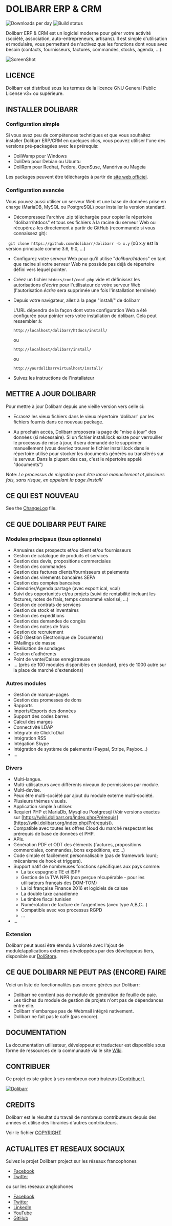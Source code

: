 # DOLIBARR ERP & CRM

![Downloads per day](https://img.shields.io/sourceforge/dw/dolibarr.svg)
![Build status](https://img.shields.io/travis/Dolibarr/dolibarr/develop.svg)

Dolibarr ERP & CRM est un logiciel moderne pour gérer votre activité (société, association, auto-entrepreneurs, artisans).
Il est simple d'utilisation et modulaire, vous permettant de n'activez que les fonctions dont vous avez besoin (contacts, fournisseurs, factures, commandes, stocks, agenda, ...).

![ScreenShot](https://www.dolibarr.org/medias/dolibarr_screenshot1_1920x1080.jpg)

## LICENCE

Dolibarr est distribué sous les termes de la licence GNU General Public License v3+ ou supérieure.

## INSTALLER DOLIBARR

### Configuration simple

Si vous avez peu de compétences techniques et que vous souhaitez installer Dolibarr ERP/CRM en quelques clics, vous pouvez utiliser l'une des versions pré-packagées avec les prérequis:

- DoliWamp pour Windows
- DoliDeb pour Debian ou Ubuntu
- DoliRpm pour Redhat, Fedora, OpenSuse, Mandriva ou Mageia

Les packages peuvent être téléchargés à partir de [site web officiel](https://www.dolibarr.org/).

### Configuration avancée

Vous pouvez aussi utiliser un serveur Web et une base de données prise en charge (MariaDB, MySQL ou PostgreSQL) pour installer la version standard.

- Décompressez l'archive .zip téléchargée pour copier le répertoire "dolibarr/htdocs" et tous ses fichiers à la racine du serveur Web ou récupérez-les directement à partir de GitHub (recommandé si vous connaissez git):

  `git clone https://github.com/dolibarr/dolibarr -b x.y`   (où x.y est la version principale comme 3.6, 9.0, ...)

- Configurez votre serveur Web pour qu'il utilise "*dolibarr/htdocs*" en tant que racine si votre serveur Web ne possède pas déjà de répertoire défini vers lequel pointer.

- Créez un fichier `htdocs/conf/conf.php` vide et définissez les autorisations d'*écrire* pour l'utilisateur de votre serveur Web (l'autorisation *écrire* sera supprimée une fois l'installation terminée)

- Depuis votre navigateur, allez à la page "install/" de dolibarr

  L’URL dépendra de la façon dont votre configuration Web a été configurée pour pointer vers votre installation de dolibarr. Cela peut ressembler à:

  `http://localhost/dolibarr/htdocs/install/`

  ou

  `http://localhost/dolibarr/install/`

  ou

  `http://yourdolibarrvirtualhost/install/`

- Suivez les instructions de l'installateur

## METTRE A JOUR DOLIBARR

Pour mettre à jour Dolibarr depuis une vieille version vers celle ci:

- Ecrasez les vieux fichiers dans le vieux répertoire 'dolibarr' par les fichiers
  fournis dans ce nouveau package.

- Au prochain accès, Dolibarr proposera la page de "mise à jour" des données (si nécessaire).
  Si un fichier install.lock existe pour verrouiller le processus de mise à jour, il sera demandé de le supprimer manuellement (vous devriez trouver le fichier install.lock dans le répertoire utilisé pour stocker les documents générés ou transférés sur le serveur. Dans la plupart des cas, c'est le répertoire appelé "documents")

Note: *Le processus de migration peut être lancé manuellement et plusieurs fois, sans risque, en appelant la page /install/*

## CE QUI EST NOUVEAU

See the [ChangeLog](https://github.com/Dolibarr/dolibarr/blob/develop/ChangeLog) file.

## CE QUE DOLIBARR PEUT FAIRE

### Modules principaux (tous optionnels)

- Annuaires des prospects et/ou client et/ou fournisseurs
- Gestion de catalogue de produits et services
- Gestion des devis, propositions commerciales
- Gestion des commandes
- Gestion des factures clients/fournisseurs et paiements
- Gestion des virements bancaires SEPA
- Gestion des comptes bancaires
- Calendrier/Agenda partagé (avec export ical, vcal)
- Suivi des opportunités et/ou projets (suivi de rentabilité incluant les factures, notes de frais, temps consommé valorisé, ...)
- Gestion de contrats de services
- Gestion de stock et inventaires
- Gestion des expéditions
- Gestion des demandes de congès
- Gestion des notes de frais
- Gestion de recrutement
- GED (Gestion Electronique de Documents)
- EMailings de masse
- Réalisation de sondages
- Gestion d'adhérents
- Point de vente/Caisse enregistreuse
- … (près de 100 modules disponibles en standard, près de 1000 autre sur la place de marché d'extensions)

### Autres modules

- Gestion de marque-pages
- Gestion des promesses de dons
- Rapports
- Imports/Exports des données
- Support des codes barres
- Calcul des marges
- Connectivité LDAP
- Intégratn de ClickToDial
- Intégration RSS
- Intégation Skype
- Intégration de système de paiements (Paypal, Stripe, Paybox...)
- …

### Divers

- Multi-langue.
- Multi-utilisateurs avec différents niveaux de permissions par module.
- Multi-devise.
- Peux être multi-société par ajout du module externe multi-société.
- Plusieurs thèmes visuels.
- Application simple à utiliser.
- Requiert PHP et MariaDb, Mysql ou Postgresql (Voir versions exactes sur [https://wiki.dolibarr.org/index.php/Prérequis](https://wiki.dolibarr.org/index.php/Prérequis)).
- Compatible avec toutes les offres Cloud du marché respectant les prérequis de base de données et PHP.
- APIs.
- Génération PDF et ODT des éléments (factures, propositions commerciales, commandes, bons expéditions, etc...)
- Code simple et facilement personnalisable (pas de framework lourd; mécanisme de hook et triggers).
- Support natif de nombreuses fonctions spécifiques aux pays comme:
  - La tax espagnole TE et ISPF
  - Gestion de la TVA NPR (non perçue récupérable - pour les utilisateurs français des DOM-TOM)
  - La loi française Finance 2016 et logiciels de caisse
  - La double taxe canadienne
  - Le timbre fiscal tunisien
  - Numérotation de facture de l'argentines (avec type A,B,C...)
  - Compatible avec vos processus RGPD
  - ...
- …

### Extension

Dolibarr peut aussi être étendu à volonté avec l'ajout de module/applications externes développées par des développeus tiers, disponible sur [DoliStore](https://www.dolistore.com).

## CE QUE DOLIBARR NE PEUT PAS (ENCORE) FAIRE

Voici un liste de fonctionnalités pas encore gérées par Dolibarr:

- Dolibarr ne contient pas de module de génération de feuille de paie.
- Les tâches du module de gestion de projets n'ont pas de dépendances entre elle.
- Dolibarr n'embarque pas de Webmail intégré nativement.
- Dolibarr ne fait pas le café (pas encore).

## DOCUMENTATION

La documentation utilisateur, développeur et traducteur est disponible sous forme de ressources de la communauté via le site [Wiki](https://wiki.dolibarr.org).

## CONTRIBUER

Ce projet existe grâce à ses nombreux contributeurs [[Contribuer](https://github.com/Dolibarr/dolibarr/blob/develop/.github/CONTRIBUTING.md)].

[![Dolibarr](https://opencollective.com/dolibarr/contributors.svg?width=890&button=false)](https://github.com/Dolibarr/dolibarr/graphs/contributors)

## CREDITS

Dolibarr est le résultat du travail de nombreux contributeurs depuis des années et utilise des librairies d'autres contributeurs.

Voir le fichier [COPYRIGHT](https://github.com/Dolibarr/dolibarr/blob/develop/COPYRIGHT)

## ACTUALITES ET RESEAUX SOCIAUX

Suivez le projet Dolibarr project sur les réseaux francophones

- [Facebook](https://www.facebook.com/dolibarr.fr)
- [Twitter](https://www.twitter.com/dolibarr_france)

ou sur les réseaux anglophones

- [Facebook](https://www.facebook.com/dolibarr)
- [Twitter](https://www.twitter.com/dolibarr)
- [LinkedIn](https://www.linkedin.com/company/association-dolibarr)
- [YouTube](https://www.youtube.com/user/DolibarrERPCRM)
- [GitHub](https://github.com/Dolibarr/dolibarr)
